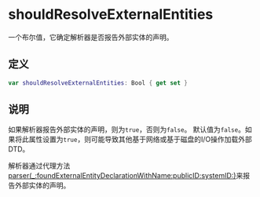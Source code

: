 # shouldResolveExternalEntities

一个布尔值，它确定解析器是否报告外部实体的声明。

## 定义

```swift
var shouldResolveExternalEntities: Bool { get set }
```

## 说明

如果解析器报告外部实体的声明，则为`true`，否则为`false`。 默认值为`false`。如果将此属性设置为`true`，则可能导致其他基于网络或基于磁盘的I/O操作加载外部DTD。

解析器通过代理方法[parser(_:foundExternalEntityDeclarationWithName:publicID:systemID:)]()来报告外部实体的声明。